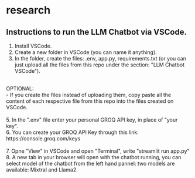 # research

## Instructions to run the LLM Chatbot via VSCode. </br>
1. Install VSCode. </br>
2. Create a new folder in VSCode (you can name it anything). </br>
3. In the folder, create the files: .env, app.py, requirements.txt (or you can just upload all the files from this repo under the section: "LLM Chatbot VSCode"). </br>
</br>
OPTIONAL: </br>
- If you create the files instead of uploading them, copy paste all the content of each respective file from this repo into the files created on VSCode. </br>
</br>
5. In the ".env" file enter your personal GROQ API key, in place of "your key". </br>
6. You can create your GROQ API Key through this link:</br>
  https://console.groq.com/keys </br>
</br>
7. Opne "View" in VSCode and open "Terminal", write "streamlit run app.py" </br>
8. A new tab in your browser will open with the chatbot running, you can select model of the chatbot from the left hand pannel: two models are available: Mixtral and Llama2. </br>

